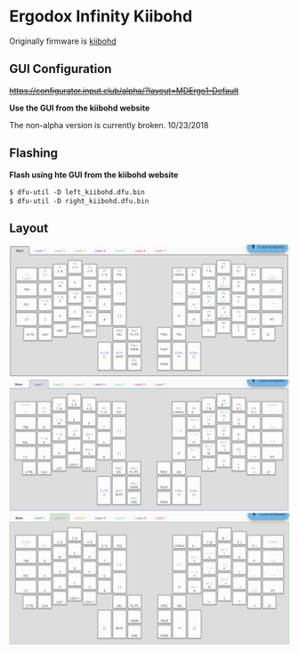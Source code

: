 # Ergodox Infinity Kiibohd

Originally firmware is [kiibohd](https://kiibohd.github.io/wiki/#/Keyboards/InfinityErgodox)

## GUI Configuration
~~https://configurator.input.club/alpha/?layout=MDErgo1-Default~~

**Use the GUI from the kiibohd website**

The non-alpha version is currently broken. 10/23/2018

## Flashing
**Flash using hte GUI from the kiibohd website**
```
$ dfu-util -D left_kiibohd.dfu.bin
$ dfu-util -D right_kiibohd.dfu.bin
```

## Layout
![](./images/layer-0.png)
![](./images/layer-1.png)
![](./images/layer-2.png)
